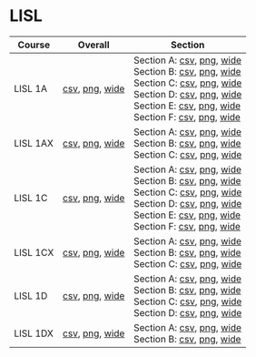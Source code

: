 # LISL

| Course | Overall | Section |
| ------ | ------- | ------- |
| LISL 1A | [csv](https://github.com/UCSD-Historical-Enrollment-Data/2023Spring/blob/main/overall/LISL%201A.csv), [png](https://raw.githubusercontent.com/UCSD-Historical-Enrollment-Data/2023Spring/main/plot_overall/LISL%201A.png), [wide](https://raw.githubusercontent.com/UCSD-Historical-Enrollment-Data/2023Spring/main/plot_overall_wide/LISL%201A.png) | Section A: [csv](https://github.com/UCSD-Historical-Enrollment-Data/2023Spring/blob/main/section/LISL%201A_A.csv), [png](https://raw.githubusercontent.com/UCSD-Historical-Enrollment-Data/2023Spring/main/plot_section/LISL%201A_A.png), [wide](https://raw.githubusercontent.com/UCSD-Historical-Enrollment-Data/2023Spring/main/plot_section_wide/LISL%201A_A.png)<br>Section B: [csv](https://github.com/UCSD-Historical-Enrollment-Data/2023Spring/blob/main/section/LISL%201A_B.csv), [png](https://raw.githubusercontent.com/UCSD-Historical-Enrollment-Data/2023Spring/main/plot_section/LISL%201A_B.png), [wide](https://raw.githubusercontent.com/UCSD-Historical-Enrollment-Data/2023Spring/main/plot_section_wide/LISL%201A_B.png)<br>Section C: [csv](https://github.com/UCSD-Historical-Enrollment-Data/2023Spring/blob/main/section/LISL%201A_C.csv), [png](https://raw.githubusercontent.com/UCSD-Historical-Enrollment-Data/2023Spring/main/plot_section/LISL%201A_C.png), [wide](https://raw.githubusercontent.com/UCSD-Historical-Enrollment-Data/2023Spring/main/plot_section_wide/LISL%201A_C.png)<br>Section D: [csv](https://github.com/UCSD-Historical-Enrollment-Data/2023Spring/blob/main/section/LISL%201A_D.csv), [png](https://raw.githubusercontent.com/UCSD-Historical-Enrollment-Data/2023Spring/main/plot_section/LISL%201A_D.png), [wide](https://raw.githubusercontent.com/UCSD-Historical-Enrollment-Data/2023Spring/main/plot_section_wide/LISL%201A_D.png)<br>Section E: [csv](https://github.com/UCSD-Historical-Enrollment-Data/2023Spring/blob/main/section/LISL%201A_E.csv), [png](https://raw.githubusercontent.com/UCSD-Historical-Enrollment-Data/2023Spring/main/plot_section/LISL%201A_E.png), [wide](https://raw.githubusercontent.com/UCSD-Historical-Enrollment-Data/2023Spring/main/plot_section_wide/LISL%201A_E.png)<br>Section F: [csv](https://github.com/UCSD-Historical-Enrollment-Data/2023Spring/blob/main/section/LISL%201A_F.csv), [png](https://raw.githubusercontent.com/UCSD-Historical-Enrollment-Data/2023Spring/main/plot_section/LISL%201A_F.png), [wide](https://raw.githubusercontent.com/UCSD-Historical-Enrollment-Data/2023Spring/main/plot_section_wide/LISL%201A_F.png) |
| LISL 1AX | [csv](https://github.com/UCSD-Historical-Enrollment-Data/2023Spring/blob/main/overall/LISL%201AX.csv), [png](https://raw.githubusercontent.com/UCSD-Historical-Enrollment-Data/2023Spring/main/plot_overall/LISL%201AX.png), [wide](https://raw.githubusercontent.com/UCSD-Historical-Enrollment-Data/2023Spring/main/plot_overall_wide/LISL%201AX.png) | Section A: [csv](https://github.com/UCSD-Historical-Enrollment-Data/2023Spring/blob/main/section/LISL%201AX_A.csv), [png](https://raw.githubusercontent.com/UCSD-Historical-Enrollment-Data/2023Spring/main/plot_section/LISL%201AX_A.png), [wide](https://raw.githubusercontent.com/UCSD-Historical-Enrollment-Data/2023Spring/main/plot_section_wide/LISL%201AX_A.png)<br>Section B: [csv](https://github.com/UCSD-Historical-Enrollment-Data/2023Spring/blob/main/section/LISL%201AX_B.csv), [png](https://raw.githubusercontent.com/UCSD-Historical-Enrollment-Data/2023Spring/main/plot_section/LISL%201AX_B.png), [wide](https://raw.githubusercontent.com/UCSD-Historical-Enrollment-Data/2023Spring/main/plot_section_wide/LISL%201AX_B.png)<br>Section C: [csv](https://github.com/UCSD-Historical-Enrollment-Data/2023Spring/blob/main/section/LISL%201AX_C.csv), [png](https://raw.githubusercontent.com/UCSD-Historical-Enrollment-Data/2023Spring/main/plot_section/LISL%201AX_C.png), [wide](https://raw.githubusercontent.com/UCSD-Historical-Enrollment-Data/2023Spring/main/plot_section_wide/LISL%201AX_C.png) |
| LISL 1C | [csv](https://github.com/UCSD-Historical-Enrollment-Data/2023Spring/blob/main/overall/LISL%201C.csv), [png](https://raw.githubusercontent.com/UCSD-Historical-Enrollment-Data/2023Spring/main/plot_overall/LISL%201C.png), [wide](https://raw.githubusercontent.com/UCSD-Historical-Enrollment-Data/2023Spring/main/plot_overall_wide/LISL%201C.png) | Section A: [csv](https://github.com/UCSD-Historical-Enrollment-Data/2023Spring/blob/main/section/LISL%201C_A.csv), [png](https://raw.githubusercontent.com/UCSD-Historical-Enrollment-Data/2023Spring/main/plot_section/LISL%201C_A.png), [wide](https://raw.githubusercontent.com/UCSD-Historical-Enrollment-Data/2023Spring/main/plot_section_wide/LISL%201C_A.png)<br>Section B: [csv](https://github.com/UCSD-Historical-Enrollment-Data/2023Spring/blob/main/section/LISL%201C_B.csv), [png](https://raw.githubusercontent.com/UCSD-Historical-Enrollment-Data/2023Spring/main/plot_section/LISL%201C_B.png), [wide](https://raw.githubusercontent.com/UCSD-Historical-Enrollment-Data/2023Spring/main/plot_section_wide/LISL%201C_B.png)<br>Section C: [csv](https://github.com/UCSD-Historical-Enrollment-Data/2023Spring/blob/main/section/LISL%201C_C.csv), [png](https://raw.githubusercontent.com/UCSD-Historical-Enrollment-Data/2023Spring/main/plot_section/LISL%201C_C.png), [wide](https://raw.githubusercontent.com/UCSD-Historical-Enrollment-Data/2023Spring/main/plot_section_wide/LISL%201C_C.png)<br>Section D: [csv](https://github.com/UCSD-Historical-Enrollment-Data/2023Spring/blob/main/section/LISL%201C_D.csv), [png](https://raw.githubusercontent.com/UCSD-Historical-Enrollment-Data/2023Spring/main/plot_section/LISL%201C_D.png), [wide](https://raw.githubusercontent.com/UCSD-Historical-Enrollment-Data/2023Spring/main/plot_section_wide/LISL%201C_D.png)<br>Section E: [csv](https://github.com/UCSD-Historical-Enrollment-Data/2023Spring/blob/main/section/LISL%201C_E.csv), [png](https://raw.githubusercontent.com/UCSD-Historical-Enrollment-Data/2023Spring/main/plot_section/LISL%201C_E.png), [wide](https://raw.githubusercontent.com/UCSD-Historical-Enrollment-Data/2023Spring/main/plot_section_wide/LISL%201C_E.png)<br>Section F: [csv](https://github.com/UCSD-Historical-Enrollment-Data/2023Spring/blob/main/section/LISL%201C_F.csv), [png](https://raw.githubusercontent.com/UCSD-Historical-Enrollment-Data/2023Spring/main/plot_section/LISL%201C_F.png), [wide](https://raw.githubusercontent.com/UCSD-Historical-Enrollment-Data/2023Spring/main/plot_section_wide/LISL%201C_F.png) |
| LISL 1CX | [csv](https://github.com/UCSD-Historical-Enrollment-Data/2023Spring/blob/main/overall/LISL%201CX.csv), [png](https://raw.githubusercontent.com/UCSD-Historical-Enrollment-Data/2023Spring/main/plot_overall/LISL%201CX.png), [wide](https://raw.githubusercontent.com/UCSD-Historical-Enrollment-Data/2023Spring/main/plot_overall_wide/LISL%201CX.png) | Section A: [csv](https://github.com/UCSD-Historical-Enrollment-Data/2023Spring/blob/main/section/LISL%201CX_A.csv), [png](https://raw.githubusercontent.com/UCSD-Historical-Enrollment-Data/2023Spring/main/plot_section/LISL%201CX_A.png), [wide](https://raw.githubusercontent.com/UCSD-Historical-Enrollment-Data/2023Spring/main/plot_section_wide/LISL%201CX_A.png)<br>Section B: [csv](https://github.com/UCSD-Historical-Enrollment-Data/2023Spring/blob/main/section/LISL%201CX_B.csv), [png](https://raw.githubusercontent.com/UCSD-Historical-Enrollment-Data/2023Spring/main/plot_section/LISL%201CX_B.png), [wide](https://raw.githubusercontent.com/UCSD-Historical-Enrollment-Data/2023Spring/main/plot_section_wide/LISL%201CX_B.png)<br>Section C: [csv](https://github.com/UCSD-Historical-Enrollment-Data/2023Spring/blob/main/section/LISL%201CX_C.csv), [png](https://raw.githubusercontent.com/UCSD-Historical-Enrollment-Data/2023Spring/main/plot_section/LISL%201CX_C.png), [wide](https://raw.githubusercontent.com/UCSD-Historical-Enrollment-Data/2023Spring/main/plot_section_wide/LISL%201CX_C.png) |
| LISL 1D | [csv](https://github.com/UCSD-Historical-Enrollment-Data/2023Spring/blob/main/overall/LISL%201D.csv), [png](https://raw.githubusercontent.com/UCSD-Historical-Enrollment-Data/2023Spring/main/plot_overall/LISL%201D.png), [wide](https://raw.githubusercontent.com/UCSD-Historical-Enrollment-Data/2023Spring/main/plot_overall_wide/LISL%201D.png) | Section A: [csv](https://github.com/UCSD-Historical-Enrollment-Data/2023Spring/blob/main/section/LISL%201D_A.csv), [png](https://raw.githubusercontent.com/UCSD-Historical-Enrollment-Data/2023Spring/main/plot_section/LISL%201D_A.png), [wide](https://raw.githubusercontent.com/UCSD-Historical-Enrollment-Data/2023Spring/main/plot_section_wide/LISL%201D_A.png)<br>Section B: [csv](https://github.com/UCSD-Historical-Enrollment-Data/2023Spring/blob/main/section/LISL%201D_B.csv), [png](https://raw.githubusercontent.com/UCSD-Historical-Enrollment-Data/2023Spring/main/plot_section/LISL%201D_B.png), [wide](https://raw.githubusercontent.com/UCSD-Historical-Enrollment-Data/2023Spring/main/plot_section_wide/LISL%201D_B.png)<br>Section C: [csv](https://github.com/UCSD-Historical-Enrollment-Data/2023Spring/blob/main/section/LISL%201D_C.csv), [png](https://raw.githubusercontent.com/UCSD-Historical-Enrollment-Data/2023Spring/main/plot_section/LISL%201D_C.png), [wide](https://raw.githubusercontent.com/UCSD-Historical-Enrollment-Data/2023Spring/main/plot_section_wide/LISL%201D_C.png)<br>Section D: [csv](https://github.com/UCSD-Historical-Enrollment-Data/2023Spring/blob/main/section/LISL%201D_D.csv), [png](https://raw.githubusercontent.com/UCSD-Historical-Enrollment-Data/2023Spring/main/plot_section/LISL%201D_D.png), [wide](https://raw.githubusercontent.com/UCSD-Historical-Enrollment-Data/2023Spring/main/plot_section_wide/LISL%201D_D.png) |
| LISL 1DX | [csv](https://github.com/UCSD-Historical-Enrollment-Data/2023Spring/blob/main/overall/LISL%201DX.csv), [png](https://raw.githubusercontent.com/UCSD-Historical-Enrollment-Data/2023Spring/main/plot_overall/LISL%201DX.png), [wide](https://raw.githubusercontent.com/UCSD-Historical-Enrollment-Data/2023Spring/main/plot_overall_wide/LISL%201DX.png) | Section A: [csv](https://github.com/UCSD-Historical-Enrollment-Data/2023Spring/blob/main/section/LISL%201DX_A.csv), [png](https://raw.githubusercontent.com/UCSD-Historical-Enrollment-Data/2023Spring/main/plot_section/LISL%201DX_A.png), [wide](https://raw.githubusercontent.com/UCSD-Historical-Enrollment-Data/2023Spring/main/plot_section_wide/LISL%201DX_A.png)<br>Section B: [csv](https://github.com/UCSD-Historical-Enrollment-Data/2023Spring/blob/main/section/LISL%201DX_B.csv), [png](https://raw.githubusercontent.com/UCSD-Historical-Enrollment-Data/2023Spring/main/plot_section/LISL%201DX_B.png), [wide](https://raw.githubusercontent.com/UCSD-Historical-Enrollment-Data/2023Spring/main/plot_section_wide/LISL%201DX_B.png) |

